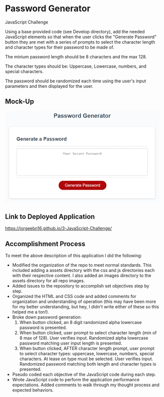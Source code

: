 # Password Generator
JavaScript Challenge

Using a base provided code (see Develop directory), add the needed JavaScript elements so that when the user clicks the "Generate Password" button they are met with a series of prompts to select the character length and character types for their password to be made of. 

The minium password length should be 8 characters and the max 128.

The character types should be: Uppercase, Lowercase, numbers, and special characters.

The password should be randomized each time using the user's input parameters and then displayed for the user.

## Mock-Up

![Mock-Up Image](./assets/images/03-javascript-homework-demo.png)

## Link to Deployed Application

https://jorgeebn16.github.io/3-JavaScript-Challenge/

## Accomplishment Process
To meet the above description of this application I did the following:
* Modified the organization of the repo to meet normal standards. This included adding a assets directory with the css and js directories each with their respective content. I also added an images directory to the assets directory for all repo images.
* Added issues to the repository to accomplish set objectives step by step.
* Organized the HTML and CSS code and added comments for organization and understanding of operation (this may have been more for my better understanding, but hey, I didn't write either of these so this helped me a ton!).
* Broke down password generation: 
    1. When button clicked, an 8 digit randomized alpha lowercase password is presented.
    2. When button clicked, user prompt to select character length (min of 8 max of 128). User verifies input. Randomized alpha lowercase password matching user input length is presented.
    3. When button clicked, AFTER character length prompt, user prompt to select character types: uppercase, lowercase, numbers, special characters. At lease on type must be selected. User verifies input. Randomized password matching both length and character types is presented. 
* Pseudo coded each objective of the JavaScript code during each step.
* Wrote JavaScript code to perform the application performance expectations. Added comments to walk through my thought process and expected behaviors.